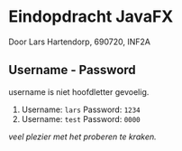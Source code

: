 # Eindopdracht JavaFX
Door Lars Hartendorp, 690720, INF2A

## Username - Password

username is niet hoofdletter gevoelig. 
1. Username: `lars` Password: `1234`
2. Username: `test` Password: `0000`


_veel plezier met het proberen te kraken._
